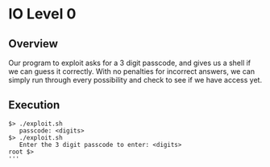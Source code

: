 # IO Level 0

## Overview

Our program to exploit asks for a 3 digit passcode, and gives us a shell if we can guess it correctly.  With no penalties for incorrect answers, we can simply run through every possibility and check to see if we have access yet.

## Execution

```
$> ./exploit.sh
   passcode: <digits>
$> ./exploit.sh
   Enter the 3 digit passcode to enter: <digits>
root $>
'''
